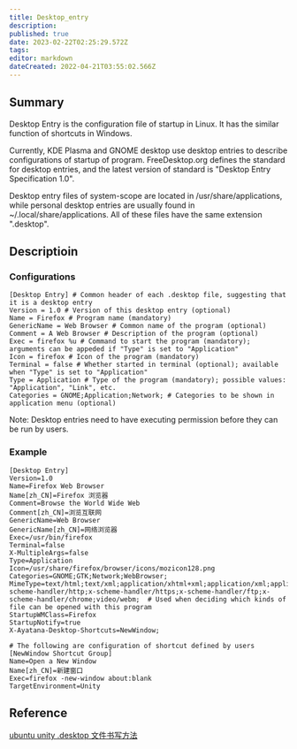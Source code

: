 ```yaml
---
title: Desktop_entry
description: 
published: true
date: 2023-02-22T02:25:29.572Z
tags: 
editor: markdown
dateCreated: 2022-04-21T03:55:02.566Z
---
```


## Summary

Desktop Entry is the configuration file of startup in Linux. It has the similar function of shortcuts in Windows.

Currently, KDE Plasma and GNOME desktop use desktop entries to describe configurations of startup of program. FreeDesktop.org defines the standard for desktop entries, and the latest version of standard is "Desktop Entry Specification 1.0".

Desktop entry files of system-scope are located in /usr/share/applications, while personal desktop entries are usually found in ~/.local/share/applications. All of these files have the same extension ".desktop".

## Descriptioin

### Configurations

    [Desktop Entry] # Common header of each .desktop file, suggesting that it is a desktop entry
    Version = 1.0 # Version of this desktop entry (optional)
    Name = Firefox # Program name (mandatory)
    GenericName = Web Browser # Common name of the program (optional)
    Comment = A Web Browser # Description of the program (optional)
    Exec = firefox %u # Command to start the program (mandatory); arguments can be appeded if "Type" is set to "Application"
    Icon = firefox # Icon of the program (mandatory)
    Terminal = false # Whether started in terminal (optional); available when "Type" is set to "Application"
    Type = Application # Type of the program (mandatory); possible values: "Application", "Link", etc.
    Categories = GNOME;Application;Network; # Categories to be shown in application menu (optional)

Note: Desktop entries need to have executing permission before they can be run by users.

### Example

    [Desktop Entry]
    Version=1.0
    Name=Firefox Web Browser
    Name[zh_CN]=Firefox 浏览器
    Comment=Browse the World Wide Web
    Comment[zh_CN]=浏览互联网
    GenericName=Web Browser
    GenericName[zh_CN]=网络浏览器
    Exec=/usr/bin/firefox
    Terminal=false
    X-MultipleArgs=false
    Type=Application
    Icon=/usr/share/firefox/browser/icons/mozicon128.png
    Categories=GNOME;GTK;Network;WebBrowser;
    MimeType=text/html;text/xml;application/xhtml+xml;application/xml;application/vnd.mozilla.xul+xml;application/rss+xml;application/rdf+xml;image/gif;image/jpeg;image/png;x-scheme-handler/http;x-scheme-handler/https;x-scheme-handler/ftp;x-scheme-handler/chrome;video/webm;  # Used when deciding which kinds of file can be opened with this program
    StartupWMClass=Firefox
    StartupNotify=true
    X-Ayatana-Desktop-Shortcuts=NewWindow;

    # The following are configuration of shortcut defined by users
    [NewWindow Shortcut Group]
    Name=Open a New Window
    Name[zh_CN]=新建窗口
    Exec=firefox -new-window about:blank
    TargetEnvironment=Unity

## Reference

[ubuntu unity .desktop 文件书写方法](http://blog.sina.com.cn/s/blog_55e606c2010161xz.html)
